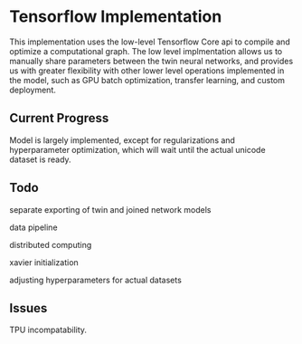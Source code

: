 # Tensorflow Implementation
This implementation uses the low-level Tensorflow Core api to compile
and optimize a computational graph. The low level implmentation allows
us to manually share parameters between the twin neural networks, and
provides us with greater flexibility with other lower level operations
implemented in the model, such as GPU batch optimization, transfer learning,
and custom deployment.
## Current Progress
Model is largely implemented, except for regularizations and hyperparameter
optimization, which will wait until the actual unicode dataset is ready.
## Todo
separate exporting of twin and joined network models

data pipeline

distributed computing

xavier initialization

adjusting hyperparameters for actual datasets
## Issues
TPU incompatability.
